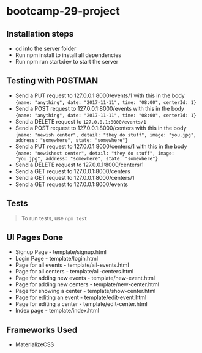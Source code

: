 # bootcamp-29-project

## Installation steps
* cd into the server folder
* Run npm install to install all dependencies
* Run npm run start:dev to start the server

## Testing with POSTMAN
* Send a PUT request to 127.0.0.1:8000/events/1 with this in the body `{name: "anything", date: "2017-11-11", time: "08:00", centerId: 1}`
* Send a POST request to 127.0.0.1:8000/events with this in the body `{name: "anything", date: "2017-11-11", time: "08:00", centerId: 1}`
* Send a DELETE request to `127.0.0.1:8000/events/1`
* Send a POST request to 127.0.0.1:8000/centers with this in the body `{name: "newish center", detail: "they do stuff", image: "you.jpg", address: "somewhere", state: "somewhere"}`
* Send a PUT request to 127.0.0.1:8000/centers/1 with this in the body `{name: "newishest center", detail: "they do stuff", image: "you.jpg", address: "somewhere", state: "somewhere"}`
* Send a DELETE request to 127.0.0.1:8000/centers/1
* Send a GET request to 127.0.0.1:8000/centers
* Send a GET request to 127.0.0.1:8000/centers/1
* Send a GET request to 127.0.0.1:8000/events

## Tests
> To run tests, use `npm test`

## UI Pages Done
+ Signup Page - template/signup.html
+ Login Page - template/login.html
+ Page for all events - template/all-events.html
+ Page for all centers - template/all-centers.html
+ Page for adding new events - template/new-event.html
+ Page for adding new centers - template/new-center.html
+ Page for showing a center - template/show-center.html
+ Page for editing an event - template/edit-event.html
+ Page for editing a center - template/edit-center.html
+ Index page - template/index.html

## Frameworks Used
+ MaterializeCSS
